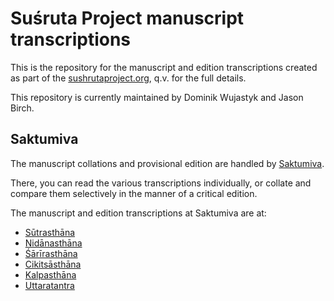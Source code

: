 # Suśruta Project manuscript transcriptions

This is the repository for the manuscript and edition transcriptions created as part of the [sushrutaproject.org](http://sushrutaproject.org), q.v. for the full details.

This repository is currently maintained by Dominik Wujastyk and Jason Birch.

## Saktumiva

The manuscript collations and provisional edition are handled by [Saktumiva](https://saktumiva.org/wiki/wujastyk/susrutasamhita/start).

There, you can read the various transcriptions individually, or collate and compare them selectively in the manner of a critical edition.

The manuscript and edition transcriptions at Saktumiva are at:

* [Sūtrasthāna](https://saktumiva.org/wiki/wujastyk/susrutasamhita/01-su.su/01-su-vulgate-edition)
* [Nidānasthāna](https://saktumiva.org/wiki/wujastyk/susrutasamhita/02-su.ni/02-ni-vulgate-edition)
* [Śārīrasthāna](https://saktumiva.org/wiki/wujastyk/susrutasamhita/03-su.sa/03-za-vulgate-edition)
* [Cikitsāsthāna](https://saktumiva.org/wiki/wujastyk/susrutasamhita/04-su.ci/04-ci-vulgate-edition)
* [Kalpasthāna](https://saktumiva.org/wiki/wujastyk/susrutasamhita/05-su.ka/05-ka-vulgate-edition)
* [Uttaratantra](https://saktumiva.org/wiki/wujastyk/susrutasamhita/06-su.ut/06-ut-vulgate-edition)
